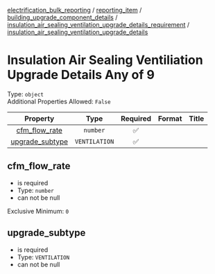 


  
[electrification_bulk_reporting](electrification_bulk_reporting.md) / [reporting_item](reporting_item.md) / [building_upgrade_component_details](building_upgrade_component_details.md) / [insulation_air_sealing_ventilation_upgrade_details_requirement](insulation_air_sealing_ventilation_upgrade_details_requirement.md) / [insulation_air_sealing_ventilation_upgrade_details](insulation_air_sealing_ventilation_upgrade_details.md)
# Insulation Air Sealing Ventiliation Upgrade Details Any of 9
  
Type: `object`  
Additional Properties Allowed: `False`  
  

|Property|Type|Required|Format|Title|
| :---: | :---: | :---: | :---: | :---: |
|[cfm_flow_rate](#cfm_flow_rate)|`number`|:white_check_mark:|||
|[upgrade_subtype](#upgrade_subtype)|`VENTILATION`|:white_check_mark:|||

## cfm_flow_rate
  
  
  

- is required
- Type: `number`
- can not be null
  
Exclusive Minimum: `0`
## upgrade_subtype
  
  
  

- is required
- Type: `VENTILATION`
- can not be null
